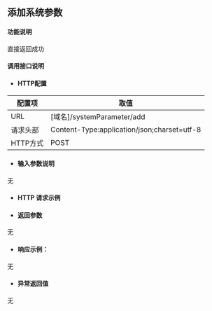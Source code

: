 ## 添加系统参数

#### 功能说明

直接返回成功

#### 调用接口说明

* #### HTTP配置

| 配置项 | 取值 |
| --- | --- |
| URL | \[域名\]/systemParameter/add|
| 请求头部 | Content-Type:application/json;charset=utf-8 |
| HTTP方式 | POST|

* #### 输入参数说明

无


* #### HTTP 请求示例


* #### 返回参数
无


* #### 响应示例：

无

* #### 异常返回值

无



